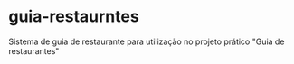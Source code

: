 # guia-restaurntes
Sistema de guia de restaurante para utilização no projeto prático "Guia de restaurantes"
